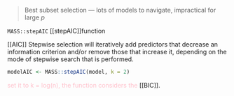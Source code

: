 > Best subset selection — lots of models to navigate, impractical for large $p$

`MASS::stepAIC`  [[stepAIC]]function

[[AIC]]
Stepwise selection will iteratively add predictors that decrease an information criterion and/or remove those that increase it, depending on the mode of stepwise search that is performed.

```r
modelAIC <- MASS::stepAIC(model, k = 2)
```

<font color='pink'>set it to k = log(n), the function considers the </font>[[BIC]].